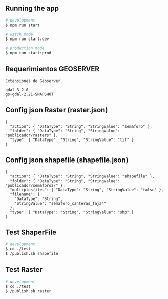 
## Running the app
```bash
# development
$ npm run start

# watch mode
$ npm run start:dev

# production mode
$ npm run start:prod
```

## Requerimientos GEOSERVER
```
Extensiones de Geoserver. 

gdal-3.2.0
gs-gdal-2.21-SNAPSHOT
```

## Config json Raster (raster.json)
```
{
  "action": { "DataType": "String", "StringValue": "semaforo" },
  "folder": { "DataType": "String", "StringValue": "publicador/rasters" },
  "type": { "DataType": "String", "StringValue": "tif" }
}
```


## Config json shapefile (shapefile.json)
```
{
  "action": { "DataType": "String", "StringValue": "shapefile" },
  "folder": { "DataType": "String", "StringValue": "publicador/semaforo2/" },
  "multiplesfiles": { "DataType": "String", "StringValue": "false" },
  "filename": {
    "DataType": "String",
    "StringValue": "semaforo_canteras_faja4"
  },
  "type": { "DataType": "String", "StringValue": "shp" }
}

```

## Test ShaperFile
```bash
# development
$ cd ./test
$ /publish.sh shapefile

```

## Test Raster
```bash
# development
$ cd ./test
$ /publish.sh raster

```